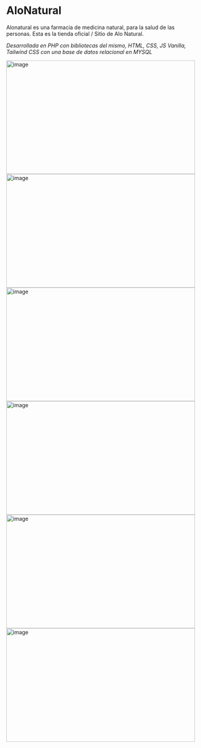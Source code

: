 # AloNatural
Alonatural es una farmacia de medicina natural, para la salud de las personas. Esta es la tienda oficial / Sitio de Alo Natural.

*Desarrollada en PHP con bibliotecas del mismo, HTML, CSS, JS Vanilla, Tailwind CSS con una base de datos relacional en MYSQL*

<img width="500" height="300" alt="image" src="https://github.com/user-attachments/assets/4c3ce839-69bf-4def-92a7-206b7dfdde3c" />

<img width="500" height="300" alt="image" src="https://github.com/user-attachments/assets/b512338b-5d3c-4b7f-92a6-3533413d1403" />

<img width="500" height="300" alt="image" src="https://github.com/user-attachments/assets/b3a00a77-176c-45ee-9dbe-1d89f0ef4e33" />

<img width="500" height="300" alt="image" src="https://github.com/user-attachments/assets/83fe57a8-62ce-4d7f-be2c-391b8edb695e" />

<img width="500" height="300" alt="image" src="https://github.com/user-attachments/assets/b1f37b13-8bc7-43d3-9cff-38713edf68dc" />

<img width="500" height="300" alt="image" src="https://github.com/user-attachments/assets/3147c74d-f326-4d3a-aaf4-0652a2338e4b" />





